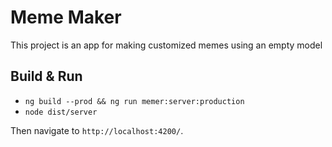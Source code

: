 # Meme Maker

This project is an app for making customized memes using an empty model

## Build & Run

* `ng build --prod && ng run memer:server:production`
* `node dist/server`

Then navigate to `http://localhost:4200/`.

